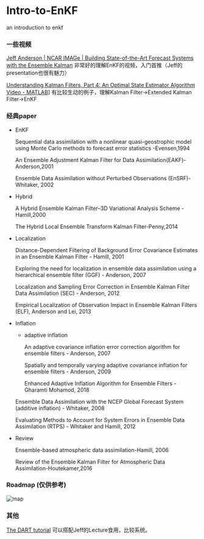 # Intro-to-EnKF
an introduction to enkf

### 一些视频

[Jeff Anderson | NCAR IMAGe | Building State-of-the-Art Forecast Systems with the Ensemble Kalman](https://www.youtube.com/watch?v=GofCsx2apP4&t=1928s) 非常好的理解EnKF的视频，入门首推（Jeff的presentation也很有魅力）

[Understanding Kalman Filters, Part 4: An Optimal State Estimator Algorithm Video - MATLAB](https://ww2.mathworks.cn/videos/understanding-kalman-filters-part-4-optimal-state-estimator-algorithm--1493129749201.html)] 有比较生动的例子，理解Kalman Filter->Extended Kalman Filter->EnKF

### 经典paper

- EnKF
  
  Sequential data assimilation with a nonlinear quasi-geostrophic model using Monte Carlo methods to forecast error statistics -Evensen,1994
  
  An Ensemble Adjustment Kalman Filter for Data Assimilation(EAKF)-Anderson,2001
  
  Ensemble Data Assimilation without Perturbed Observations (EnSRF)-Whitaker, 2002

- Hybrid
  
  A Hybrid Ensemble Kalman Filter–3D Variational Analysis Scheme - Hamill,2000
  
  The Hybrid Local Ensemble Transform Kalman Filter-Penny,2014

- Localization
  
  Distance-Dependent Filtering of Background Error Covariance Estimates in an Ensemble Kalman Filter - Hamill, 2001
  
  Exploring the need for localization in ensemble data assimilation using a hierarchical ensemble filter (GGF) - Anderson, 2007
  
  Localization and Sampling Error Correction in Ensemble Kalman Filter Data Assimilation (SEC) - Anderson, 2012
  
  Empirical Localization of Observation Impact in Ensemble Kalman Filters (ELF), Anderson and Lei, 2013

- Inflation
  - adaptive inflation
 
    An adaptive covariance inflation error correction algorithm for ensemble filters - Anderson, 2007
    
    Spatially and temporally varying adaptive covariance inflation for ensemble filters - Anderson, 2009
    
    Enhanced Adaptive Inflation Algorithm for Ensemble Filters - Gharamti Mohamod, 2018
    
    
   Ensemble Data Assimilation with the NCEP Global Forecast System (additive inflation) - Whitaker, 2008
   
   Evaluating Methods to Account for System Errors in Ensemble Data Assimilation (RTPS) - Whitaker and Hamill, 2012


- Review
  
  Ensemble-based atmospheric data assimilation-Hamill, 2006
  
  Review of the Ensemble Kalman Filter for Atmospheric Data Assimilation-Houtekamer,2016

### Roadmap (仅供参考)

![map](https://user-images.githubusercontent.com/55739645/186588361-2e93f917-d808-46c4-96dc-f6e243fab629.png)


### 其他

[The DART tutorial](https://dart.ucar.edu/tutorials/dart-tutorial/) 可以搭配Jeff的Lecture食用，比较系统。
